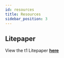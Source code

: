 ```yaml
---
id: resources
title: Resources
sidebar_position: 3
---
```


## Litepaper

View the t1 Litepaper [**here**](https://drive.google.com/file/d/1FM3FamggTxhpoTY54IYh-dR5Q_h29ViL/view)
